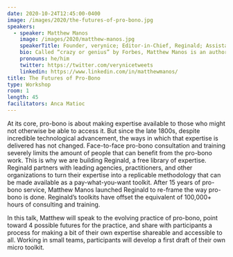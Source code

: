```yaml
---
date: 2020-10-24T12:45:00-0400
image: /images/2020/the-futures-of-pro-bono.jpg
speakers: 
  - speaker: Matthew Manos
    image: /images/2020/matthew-manos.jpg
    speakerTitle: Founder, verynice; Editor-in-Chief, Reginald; Assistant Dean, USC Iovine and Young Academy
    bio: Called “crazy or genius” by Forbes, Matthew Manos is an author, educator, and entrepreneur. He is the Founder of verynice, a design strategy practice that gives half of its services away for free to nonprofit organizations. With clients including the American Heart Association, UNICEF, Disney, and Google, verynice’s work has reached millions of people across the globe. Matthew is also Editor-in-Chief of Reginald, a publisher of creative problem solving toolkits that anyone can access. He is an Assistant Dean at the USC Iovine and Young Academy, where he serves as an academic strategist and curriculum designer.
    pronouns: he/him
    twitter: https://twitter.com/verynicetweets
    linkedin: https://www.linkedin.com/in/matthewmanos/
title: The Futures of Pro-Bono
type: Workshop
room: 1
length: 45
facilitators: Anca Matioc
---
```


At its core, pro-bono is about making expertise available to those who might not otherwise be able to access it. But since the late 1800s, despite incredible technological advancement, the ways in which that expertise is delivered has not changed. Face-to-face pro-bono consultation and training severely limits the amount of people that can benefit from the pro-bono work. This is why we are building Reginald, a free library of expertise. Reginald partners with leading agencies, practitioners, and other organizations to turn their expertise into a replicable methodology that can be made available as a pay-what-you-want toolkit. After 15 years of pro-bono service, Matthew Manos launched Reginald to re-frame the way pro-bono is done. Reginald’s toolkits have offset the equivalent of 100,000+ hours of consulting and training.

In this talk, Matthew will speak to the evolving practice of pro-bono, point toward 4 possible futures for the practice, and share with participants a process for making a bit of their own expertise shareable and accessible to all. Working in small teams, participants will develop a first draft of their own micro toolkit.
